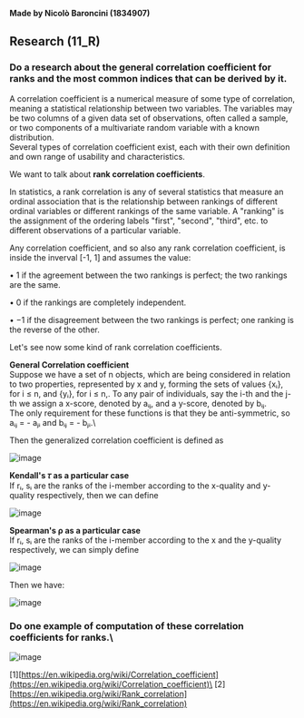 **Made by Nicolò Baroncini (1834907)**

## Research (11_R)
### Do a research about the general correlation coefficient for ranks and the most common indices that can be derived by it.
A correlation coefficient is a numerical measure of some type of correlation, meaning a statistical relationship between two variables. The variables may be two columns of a given data set of observations, often called a sample, or two components of a multivariate random variable with a known distribution.\
Several types of correlation coefficient exist, each with their own definition and own range of usability and characteristics.

We want to talk about **rank correlation coefficients**.

In statistics, a rank correlation is any of several statistics that measure an ordinal association that is the relationship between rankings of different ordinal variables or different rankings of the same variable. A "ranking" is the assignment of the ordering labels "first", "second", "third", etc. to different observations of a particular variable.

Any correlation coefficient, and so also any rank correlation coefficient, is inside the inverval [-1, 1] and assumes the value:

• 1 if the agreement between the two rankings is perfect; the two rankings are the same.

• 0 if the rankings are completely independent.

• −1 if the disagreement between the two rankings is perfect; one ranking is the reverse of the other.

Let's see now some kind of rank correlation coefficients.

**General Correlation coefficient**\
Suppose we have a set of n objects, which are being considered in relation to two properties, represented by x and y, forming the sets of values {xᵢ}, for i ≤ n, and {yᵢ}, for i ≤ n,. To any pair of individuals, say the i-th and the j-th we assign a x-score, denoted by aᵢⱼ, and a y-score, denoted by bᵢⱼ.\
The only requirement for these functions is that they be anti-symmetric, so aᵢⱼ = - aⱼᵢ and bᵢⱼ = - bⱼᵢ.\

Then the generalized correlation coefficient is defined as

![image](https://user-images.githubusercontent.com/78324346/142158659-c0318ff2-4587-4889-b18f-c6e2e0c7e05f.png)

**Kendall's 𝜏 as a particular case**\
If rᵢ, sᵢ are the ranks of the i-member according to the x-quality and y-quality respectively, then we can define

![image](https://user-images.githubusercontent.com/78324346/142159450-a8c3f5d9-11bf-47f8-ac73-e49d4d92a697.png)

**Spearman's ρ as a particular case**\
If rᵢ, sᵢ are the ranks of the i-member according to the x and the y-quality respectively, we can simply define

![image](https://user-images.githubusercontent.com/78324346/142159587-8837eb29-23b7-4373-aa59-746a7c0a6061.png)

Then we have:

![image](https://user-images.githubusercontent.com/78324346/142159637-6f2391b5-7f22-4104-a2cc-1303ba148d39.png)


### Do one example of computation of these correlation coefficients for ranks.\
![image](https://user-images.githubusercontent.com/78324346/142169209-fa6bedd2-6bc1-42a6-9fb5-d47afc7b9897.png)

[1][https://en.wikipedia.org/wiki/Correlation_coefficient](https://en.wikipedia.org/wiki/Correlation_coefficient)\
[2][https://en.wikipedia.org/wiki/Rank_correlation](https://en.wikipedia.org/wiki/Rank_correlation)
